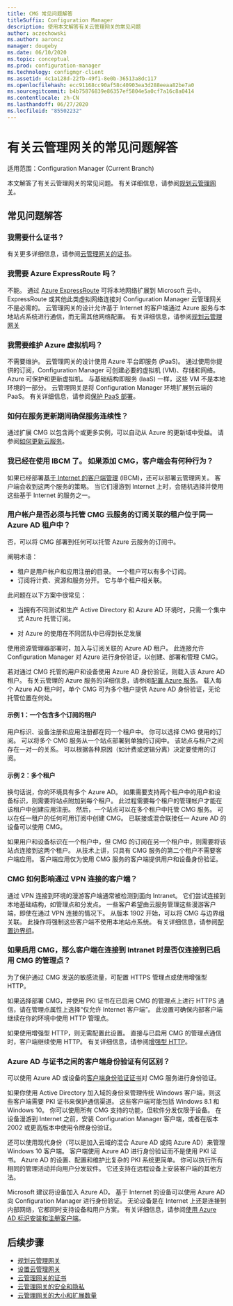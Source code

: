 ```yaml
---
title: CMG 常见问题解答
titleSuffix: Configuration Manager
description: 使用本文解答有关云管理网关的常见问题
author: aczechowski
ms.author: aaroncz
manager: dougeby
ms.date: 06/10/2020
ms.topic: conceptual
ms.prod: configuration-manager
ms.technology: configmgr-client
ms.assetid: 4c1a128d-22fb-49f1-8e0b-36513a8dc117
ms.openlocfilehash: ecc91168cc90af58c40903ea3d288eeaa82be7a0
ms.sourcegitcommit: b4b75876839e86357ef5804e5a0cf7a16c8a0414
ms.contentlocale: zh-CN
ms.lasthandoff: 06/27/2020
ms.locfileid: "85502232"
---
```

# <a name="frequently-asked-questions-about-the-cloud-management-gateway"></a>有关云管理网关的常见问题解答

适用范围：Configuration Manager (Current Branch)

本文解答了有关云管理网关的常见问题。 有关详细信息，请参阅[规划云管理网关](plan-cloud-management-gateway.md)。

## <a name="frequently-asked-questions"></a>常见问题解答

### <a name="what-certificates-do-i-need"></a>我需要什么证书？

有关更多详细信息，请参阅[云管理网关的证书](certificates-for-cloud-management-gateway.md)。

### <a name="do-i-need-azure-expressroute"></a>我需要 Azure ExpressRoute 吗？

不能。 通过 [Azure ExpressRoute](/azure/expressroute/expressroute-introduction) 可将本地网络扩展到 Microsoft 云中。 ExpressRoute 或其他此类虚拟网络连接对 Configuration Manager 云管理网关不是必需的。 云管理网关的设计允许基于 Internet 的客户端通过 Azure 服务与本地站点系统进行通信，而无需其他网络配置。 有关详细信息，请参阅[规划云管理网关](plan-cloud-management-gateway.md)

<!-- SCCMDocs#1659 -->

### <a name="do-i-need-to-maintain-the-azure-virtual-machines"></a>我需要维护 Azure 虚拟机吗？

不需要维护。 云管理网关的设计使用 Azure 平台即服务 (PaaS)。 通过使用你提供的订阅，Configuration Manager 可创建必要的虚拟机 (VM)、存储和网络。 Azure 可保护和更新虚拟机。 与基础结构即服务 (IaaS) 一样，这些 VM 不是本地环境的一部分。 云管理网关是将 Configuration Manager 环境扩展到云端的 PaaS。 有关详细信息，请参阅[保护 PaaS 部署](/azure/security/security-paas-deployments)。

### <a name="how-can-i-ensure-service-continuity-during-service-updates"></a>如何在服务更新期间确保服务连续性？

通过扩展 CMG 以包含两个或更多实例，可以自动从 Azure 的更新域中受益。 请参阅[如何更新云服务](/azure/cloud-services/cloud-services-update-azure-service)。

### <a name="im-already-using-ibcm-if-i-add-cmg-how-do-clients-behave"></a>我已经在使用 IBCM 了。 如果添加 CMG，客户端会有何种行为？

如果已经部署[基于 Internet 的客户端管理](../plan-internet-based-client-management.md) (IBCM)，还可以部署云管理网关。 客户端会收到这两个服务的策略。 当它们漫游到 Internet 上时，会随机选择并使用这些基于 Internet 的服务之一。

### <a name="do-the-user-accounts-have-to-be-in-the-same-azure-ad-tenant-as-the-tenant-associated-with-the-subscription-that-hosts-the-cmg-cloud-service"></a><a name="bkmk_tenant"></a> 用户帐户是否必须与托管 CMG 云服务的订阅关联的租户位于同一 Azure AD 租户中？
<!--SCCMDocs-pr issue #2873-->
否，可以将 CMG 部署到任何可以托管 Azure 云服务的订阅中。

阐明术语：

- 租户是用户帐户和应用注册的目录。 一个租户可以有多个订阅。
- 订阅将计费、资源和服务分开。 它与单个租户相关联。

此问题在以下方案中很常见：  

- 当拥有不同测试和生产 Active Directory 和 Azure AD 环境时，只需一个集中式 Azure 托管订阅。

- 对 Azure 的使用在不同团队中已得到长足发展

使用资源管理器部署时，加入与订阅关联的 Azure AD 租户。 此连接允许 Configuration Manager 对 Azure 进行身份验证，以创建、部署和管理 CMG。  

若对通过 CMG 托管的用户和设备使用 Azure AD 身份验证，则载入该 Azure AD 租户。 有关云管理的 Azure 服务的详细信息，请参阅[配置 Azure 服务](../../../servers/deploy/configure/azure-services-wizard.md)。 载入每个 Azure AD 租户时，单个 CMG 可为多个租户提供 Azure AD 身份验证，无论托管位置在何处。

#### <a name="example-1-one-tenant-with-multiple-subscriptions"></a>示例 1：一个包含多个订阅的租户

用户标识、设备注册和应用注册都在同一个租户中。 你可以选择 CMG 使用的订阅。 可以将多个 CMG 服务从一个站点部署到单独的订阅中。 该站点与租户之间存在一对一的关系。 可以根据各种原因（如计费或逻辑分离）决定要使用的订阅。

#### <a name="example-2-multiple-tenants"></a>示例 2：多个租户

换句话说，你的环境具有多个 Azure AD。 如果需要支持两个租户中的用户和设备标识，则需要将站点附加到每个租户。 此过程需要每个租户的管理帐户才能在该租户中创建应用注册。 然后，一个站点可以在多个租户中托管 CMG 服务。 可以在任一租户的任何可用订阅中创建 CMG。 已联接或混合联接任一 Azure AD 的设备可以使用 CMG。

如果用户和设备标识在一个租户中，但 CMG 的订阅在另一个租户中，则需要将该站点连接到这两个租户。 从技术上讲，只具有 CMG 服务的第二个租户不需要客户端应用。 客户端应用仅为使用 CMG 服务的客户端提供用户和设备身份验证。<!-- SCCMDocs#1902 -->

### <a name="how-does-cmg-affect-my-clients-connected-via-vpn"></a>CMG 如何影响通过 VPN 连接的客户端？

通过 VPN 连接到环境的漫游客户端通常被检测到面向 Intranet。 它们尝试连接到本地基础结构，如管理点和分发点。 一些客户希望由云服务管理这些漫游客户端，即使在通过 VPN 连接的情况下。 从版本 1902 开始，可以将 CMG 与边界组关联。 此操作将强制这些客户端不使用本地站点系统。 有关详细信息，请参阅[配置边界组](setup-cloud-management-gateway.md#configure-boundary-groups)。

### <a name="if-i-enable-a-cmg-will-my-clients-only-connect-to-the-cmg-enabled-management-point-when-theyre-connected-to-the-intranet"></a>如果启用 CMG，那么客户端在连接到 Intranet 时是否仅连接到已启用 CMG 的管理点？

为了保护通过 CMG 发送的敏感流量，可配置 HTTPS 管理点或使用增强型 HTTP。

如果选择部署 CMG，并使用 PKI 证书在已启用 CMG 的管理点上进行 HTTPS 通信，请在管理点属性上选择“仅允许 Internet 客户端”。 此设置可确保内部客户端继续在你的环境中使用 HTTP 管理点。

如果使用增强型 HTTP，则无需配置此设置。 直接与已启用 CMG 的管理点通信时，客户端继续使用 HTTP。 有关详细信息，请参阅[增强型 HTTP](../../../plan-design/hierarchy/enhanced-http.md)。

### <a name="what-are-the-differences-with-client-authentication-between-azure-ad-and-certificates"></a>Azure AD 与证书之间的客户端身份验证有何区别？
<!-- MEMDocs#277 -->
可以使用 Azure AD 或设备的[客户端身份验证证书](certificates-for-cloud-management-gateway.md#bkmk_clientauth)对 CMG 服务进行身份验证。

如果你使用 Active Directory 加入域的身份来管理传统 Windows 客户端，则这些客户端需要 PKI 证书来保护通信渠道。 这些客户端可能包括 Windows 8.1 和 Windows 10。 你可以使用所有 CMG 支持的功能，但软件分发仅限于设备。 在设备漫游到 Internet 之前，安装 Configuration Manager 客户端，或者在版本 2002 或更高版本中使用令牌身份验证。

还可以使用现代身份（可以是加入云域的混合 Azure AD 或纯 Azure AD）来管理 Windows 10 客户端。 客户端使用 Azure AD 进行身份验证而不是使用 PKI 证书。 Azure AD 的设置、配置和维护比复杂的 PKI 系统更简单。 你可以执行所有相同的管理活动并向用户分发软件。 它还支持在远程设备上安装客户端的其他方法。

Microsoft 建议将设备加入 Azure AD。 基于 Internet 的设备可以使用 Azure AD 向 Configuration Manager 进行身份验证。 无论设备是在 Internet 上还是连接到内部网络，它都同时支持设备和用户方案。 有关详细信息，请参阅[使用 Azure AD 标识安装和注册客户端](../../deploy/deploy-clients-cmg-azure.md#install-and-register-the-client-using-azure-ad-identity)。

## <a name="next-steps"></a>后续步骤

- [规划云管理网关](plan-cloud-management-gateway.md)
- [设置云管理网关](setup-cloud-management-gateway.md)
- [云管理网关的证书](certificates-for-cloud-management-gateway.md)
- [云管理网关的安全和隐私](security-and-privacy-for-cloud-management-gateway.md)
- [云管理网关的大小和扩展数量](../../../plan-design/configs/size-and-scale-numbers.md#bkmk_cmg)
